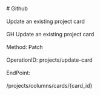 <br>#     Github</br>
<br>Update an existing project card</br>
<br>GH Update an existing project card</br>
<br>Method: Patch</br>
<br>OperationID: projects/update-card</br>
<br>EndPoint:</br>
<br>/projects/columns/cards/{card_id}</br>

